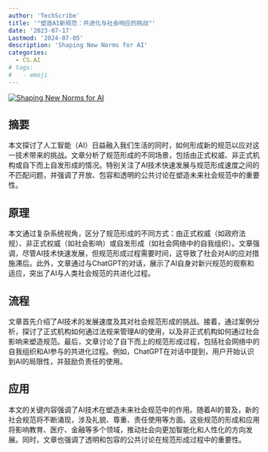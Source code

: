 ```yaml
---
author: 'TechScribe'
title: '"塑造AI新规范：共进化与社会响应的挑战"'
date: '2023-07-17'
Lastmod: '2024-07-05'
description: 'Shaping New Norms for AI'
categories:
  - CS.AI
# tags:
#   - emoji
---
```


[![Shaping New Norms for AI](https://arxiv-research-1301205113.cos.ap-guangzhou.myqcloud.com/images/2307.08564v2.pdf_0.jpg)](https://arxiv.org/abs/2307.08564v2)

## 摘要

本文探讨了人工智能（AI）日益融入我们生活的同时，如何形成新的规范以应对这一技术带来的挑战。文章分析了规范形成的不同场景，包括由正式权威、非正式机构或自下而上自发形成的情况。特别关注了AI技术快速发展与规范形成速度之间的不匹配问题，并强调了开放、包容和透明的公共讨论在塑造未来社会规范中的重要性。<!--more-->

## 原理

本文通过复杂系统视角，区分了规范形成的不同方式：由正式权威（如政府法规）、非正式权威（如社会影响）或自发形成（如社会网络中的自我组织）。文章强调，尽管AI技术快速发展，但规范形成过程需要时间，这导致了社会对AI的应对措施滞后。此外，文章通过与ChatGPT的对话，展示了AI自身对新兴规范的观察和适应，突出了AI与人类社会规范的共进化过程。

## 流程

文章首先介绍了AI技术的发展速度及其对社会规范形成的挑战。接着，通过案例分析，探讨了正式机构如何通过法规来管理AI的使用，以及非正式机构如何通过社会影响来塑造规范。最后，文章讨论了自下而上的规范形成过程，包括社会网络中的自我组织和AI参与的共进化过程。例如，ChatGPT在对话中提到，用户开始认识到AI的局限性，并鼓励负责任的使用。

## 应用

本文的关键内容强调了AI技术在塑造未来社会规范中的作用。随着AI的普及，新的社会规范将不断涌现，涉及礼貌、尊重、责任使用等方面。这些规范的形成和应用将影响教育、医疗、金融等多个领域，推动社会向更加智能化和人性化的方向发展。同时，文章也强调了透明和包容的公共讨论在规范形成过程中的重要性。